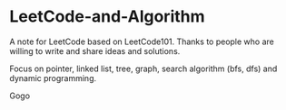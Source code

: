 # LeetCode-and-Algorithm

A note for LeetCode based on LeetCode101. Thanks to people who are willing to write and share ideas and solutions.

Focus on pointer, linked list, tree, graph, search algorithm (bfs, dfs) and dynamic programming.

Gogo
